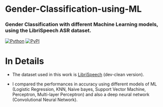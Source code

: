 # Gender-Classification-using-ML

### Gender Classification with different Machine Learning models, using the LibriSpeech ASR dataset.

[![Python](https://img.shields.io/pypi/pyversions/tensorflow.svg?style=plastic)](https://badge.fury.io/py/tensorflow)
[![PyPI](https://badge.fury.io/py/tensorflow.svg)](https://badge.fury.io/py/tensorflow)

# In Details

- The dataset used in this work is [LibriSpeech](http://www.openslr.org/12/) (dev-clean version).

- I compared the performances in accuracy using different models of ML (Logistic Regression, KNN, Naive bayes, Support Vector Machine, Perceptron, Multi-layer Perceptron) and also a deep neural network (Convolutional Neural Network).
